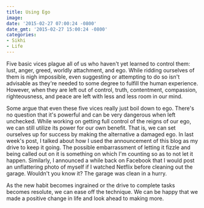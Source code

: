 ```yaml
---
title: Using Ego
image: 
date: '2015-02-27 07:00:24 -0800'
date_gmt: '2015-02-27 15:00:24 -0800'
categories:
- Sikhi
- Life
---
```

<p>Five basic vices plague all of us who haven't yet learned to control them: lust, anger, greed, worldly attachment, and ego. While ridding ourselves of them is nigh impossible, even suggesting or attempting to do so isn't advisable as they're needed to some degree to fulfill the human experience. However, when they are left out of control, truth, contentment, compassion, righteousness, and peace are left with less and less room in our mind.</p>
<p>Some argue that even these five vices really just boil down to ego. There's no question that it's powerful and can be very dangerous when left unchecked. While working on getting full control of the reigns of our ego, we can still utilize its power for our own benefit. That is, we can set ourselves up for success by making the alternative a damaged ego. In last week's post, I talked about how I used the announcement of this blog as my drive to keep it going. The possible embarrassment of letting it fizzle and being called out on it is something on which I'm counting so as to not let it happen. Similarly, I announced a while back on Facebook that I would post an unflattering photo of myself if I watched Netflix before cleaning out the garage. Wouldn't you know it? The garage was clean in a hurry.</p>
<p>As the new habit becomes ingrained or the drive to complete tasks becomes resolute, we can ease off the technique. We can be happy that we made a positive change in life and look ahead to making more.</p>
